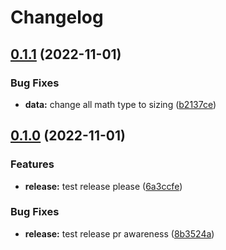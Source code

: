 # Changelog

## [0.1.1](https://github.com/Vonage/vivid-figma-tokens/compare/v0.1.0...v0.1.1) (2022-11-01)


### Bug Fixes

* **data:** change all math type to sizing ([b2137ce](https://github.com/Vonage/vivid-figma-tokens/commit/b2137cea7ed5ce2fcd75721bab4ec71d58e2ece7))

## [0.1.0](https://github.com/Vonage/vivid-figma-tokens/compare/v0.1.0...v0.1.0) (2022-11-01)


### Features

* **release:** test release please ([6a3ccfe](https://github.com/Vonage/vivid-figma-tokens/commit/6a3ccfeb7ec4ce9cbe3ca271f6f43e5322fbef24))


### Bug Fixes

* **release:** test release pr awareness ([8b3524a](https://github.com/Vonage/vivid-figma-tokens/commit/8b3524ab4c3670421968eea1979d6b0d1476d785))
